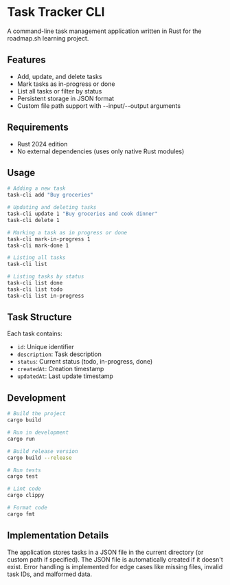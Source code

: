 # Task Tracker CLI

A command-line task management application written in Rust for the roadmap.sh learning project.

## Features

- Add, update, and delete tasks
- Mark tasks as in-progress or done
- List all tasks or filter by status
- Persistent storage in JSON format
- Custom file path support with --input/--output arguments

## Requirements

- Rust 2024 edition
- No external dependencies (uses only native Rust modules)

## Usage

```bash
# Adding a new task
task-cli add "Buy groceries"

# Updating and deleting tasks
task-cli update 1 "Buy groceries and cook dinner"
task-cli delete 1

# Marking a task as in progress or done
task-cli mark-in-progress 1
task-cli mark-done 1

# Listing all tasks
task-cli list

# Listing tasks by status
task-cli list done
task-cli list todo
task-cli list in-progress
```

## Task Structure

Each task contains:
- `id`: Unique identifier
- `description`: Task description
- `status`: Current status (todo, in-progress, done)
- `createdAt`: Creation timestamp
- `updatedAt`: Last update timestamp

## Development

```bash
# Build the project
cargo build

# Run in development
cargo run

# Build release version
cargo build --release

# Run tests
cargo test

# Lint code
cargo clippy

# Format code
cargo fmt
```

## Implementation Details

The application stores tasks in a JSON file in the current directory (or custom path if specified). The JSON file is automatically created if it doesn't exist. Error handling is implemented for edge cases like missing files, invalid task IDs, and malformed data.